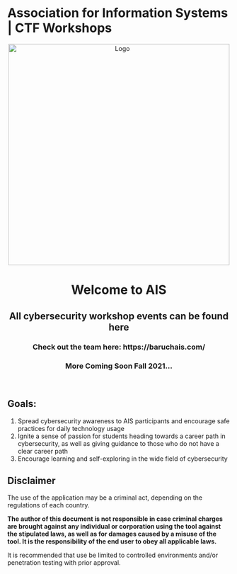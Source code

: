 # Association for Information Systems | CTF Workshops

<div align="center">
  <a href="https://baruchais.com/">
    <img alt="Logo" src="https://i.gyazo.com/caab95f2ca6e89e185f09ab18d6670d6.png" width="500"/>
  </a>
  <h1>Welcome to AIS</h1>
  <h2> All cybersecurity workshop events can be found here </h2>
  <h3> Check out the team here: https://baruchais.com/ </h3>
  <h3>More Coming Soon Fall 2021...</h3>

</div>
<br/>

## Goals:
1. Spread cybersecurity awareness to AIS participants and encourage safe practices for daily technology usage
2. Ignite a sense of passion for students heading towards a career path in cybersecurity, as well as giving guidance to those who do not have a clear career path
3. Encourage learning and self-exploring in the wide field of cybersecurity

## Disclaimer

The use of the application may be a criminal act, depending on the regulations of each country.

**The author of this document is not responsible in case criminal charges are brought against any individual or corporation using the tool against the stipulated laws, as well as for damages caused by a misuse of the tool. It is the responsibility of the end user to obey all applicable laws.**

It is recommended that use be limited to controlled environments and/or penetration testing with prior approval.

